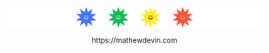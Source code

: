 ![rainbow-logo](https://raw.githubusercontent.com/MtheDV/MtheDV/main/logo-banner.png)
<p style="text-align: center">
<a>https://mathewdevin.com</a>
</p>

#